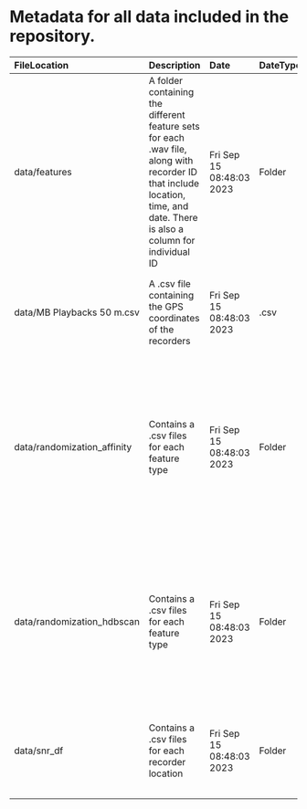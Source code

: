 
# Metadata for all data included in the repository.

<table>
<thead>
<tr>
<th style="text-align:left;">
FileLocation
</th>
<th style="text-align:left;">
Description
</th>
<th style="text-align:left;">
Date
</th>
<th style="text-align:left;">
DateType
</th>
<th style="text-align:left;">
Summary
</th>
</tr>
</thead>
<tbody>
<tr>
<td style="text-align:left;">
data/features
</td>
<td style="text-align:left;">
A folder containing the different feature sets for each .wav file, along
with recorder ID that include location, time, and date. There is also a
column for individual ID
</td>
<td style="text-align:left;">
Fri Sep 15 08:48:03 2023
</td>
<td style="text-align:left;">
Folder
</td>
<td style="text-align:left;">
The folder contains .csv files for acoustic indices, BirdNET, MFCCs,
VGGIsh, and Wav2Vec2. For VGGIsh and BirdNET the .csv files are divided
by recorder location.
</td>
</tr>
<tr>
<td style="text-align:left;">
data/MB Playbacks 50 m.csv
</td>
<td style="text-align:left;">
A .csv file containing the GPS coordinates of the recorders
</td>
<td style="text-align:left;">
Fri Sep 15 08:48:03 2023
</td>
<td style="text-align:left;">
.csv
</td>
<td style="text-align:left;">
This file contains the GPS coordinates of each recorder M01-M09
</td>
</tr>
<tr>
<td style="text-align:left;">
data/randomization_affinity
</td>
<td style="text-align:left;">
Contains a .csv files for each feature type
</td>
<td style="text-align:left;">
Fri Sep 15 08:48:03 2023
</td>
<td style="text-align:left;">
Folder
</td>
<td style="text-align:left;">
This file contains the classification accuracy, recorder, number of
clusters returned by affinity propagation clustering, and normalized
mutual information value
</td>
</tr>
<tr>
<td style="text-align:left;">
data/randomization_hdbscan
</td>
<td style="text-align:left;">
Contains a .csv files for each feature type
</td>
<td style="text-align:left;">
Fri Sep 15 08:48:03 2023
</td>
<td style="text-align:left;">
Folder
</td>
<td style="text-align:left;">
This file contains the classification accuracy, recorder, number of
clusters returned by hdbscan, and normalized mutual information value
</td>
</tr>
<tr>
<td style="text-align:left;">
data/snr_df
</td>
<td style="text-align:left;">
Contains a .csv files for each recorder location
</td>
<td style="text-align:left;">
Fri Sep 15 08:48:03 2023
</td>
<td style="text-align:left;">
Folder
</td>
<td style="text-align:left;">
This file contains the recording ID, signal-to-noise ratio, recorder,
and wave file path.
</td>
</tr>
</tbody>
</table>
